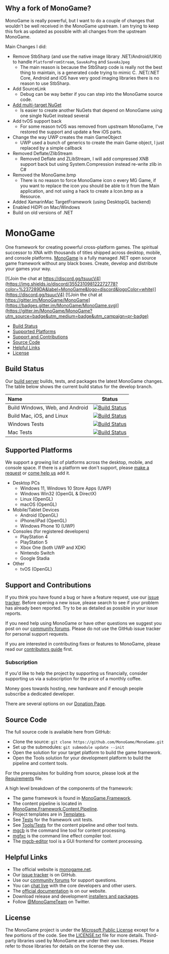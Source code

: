 ﻿## Why a fork of MonoGame?
 
 MonoGame is really powerful, but I want to do a couple of changes that wouldn't be well received in the MonoGame upstream. I am trying to keep this fork as updated as possible with all changes from the upstream MonoGame.

Main Changes I did:
 * Remove StbSharp (and use the native image library .NET/Android/UIKit) to handle `PlatformFromStream`, `SaveAsPng` and `SaveAsJpeg`
      * The main reason is because the StbSharp code is really not the best thing to maintain, is a generated code trying to mimic C. .NET/.NET Core, Android and iOS have very good imaging libraries there is no reason to use StbSharp.
 * Add SourceLink
      * Debug can be way better if you can step into the MonoGame source code.
 * [Add multi-target NuGet](https://www.nuget.org/packages/Codefoco.MonoGame.Framework/)
      * Is easier to create another NuGets that depend on MonoGame using one single NuGet instead several
 * Add tvOS support back
      * For some reason tvOS was removed from upstream MonoGame, I've restored the support and update a few iOS parts.
 * Change the way UWP creates the main GameObject
      * UWP used a bunch of generics to create the main Game object, I just replaced by a simple callback
 * Removed Deflate/ZlibStream
      * Removed Deflate and ZLibStream, I will add compressed XNB support back but using System.Compression instead re-write zlib in C#
 * Removed the MonoGame.bmp
      * There is no reason to force MonoGame icon o every MG Game, if you want to replace the icon you should be able to it from the Main application, and not using a hack to create a Icon.bmp as a Resource.
 * Added XamarinMac TargetFramework (using DesktopGL backend)
 * Enabled HiDPI on Mac/Windows
 * Build on old versions of .NET
 
 # MonoGame

One framework for creating powerful cross-platform games.  The spiritual successor to XNA with thousands of titles shipped across desktop, mobile, and console platforms.  [MonoGame](http://www.monogame.net/) is a fully managed .NET open source game framework without any black boxes.  Create, develop and distribute your games your way.

[![Join the chat at https://discord.gg/tsuucV4](https://img.shields.io/discord/355231098122272778?color=%237289DA&label=MonoGame&logo=discord&logoColor=white)](https://discord.gg/tsuucV4) [![Join the chat at https://gitter.im/MonoGame/MonoGame](https://badges.gitter.im/MonoGame/MonoGame.svg)](https://gitter.im/MonoGame/MonoGame?utm_source=badge&utm_medium=badge&utm_campaign=pr-badge)

 * [Build Status](#build-status)
 * [Supported Platforms](#supported-platforms)
 * [Support and Contributions](#support-and-contributions)
 * [Source Code](#source-code)
 * [Helpful Links](#helpful-links)
 * [License](#license)
 

## Build Status

Our [build server](http://teamcity.monogame.net/?guest=1) builds, tests, and packages the latest MonoGame changes.  The table below shows the current build status for the develop branch.

| Name  | Status |
|:---|--------|
| Build Windows, Web, and Android | [![Build Status](http://teamcity.monogame.net/app/rest/builds/buildType:MonoGame_DevelopWin/statusIcon)](http://teamcity.monogame.net/viewType.html?buildTypeId=MonoGame_DevelopWin&guest=1) |
| Build Mac, iOS, and Linux | [![Build Status](http://teamcity.monogame.net/app/rest/builds/buildType:MonoGame_DevelopMac/statusIcon)](http://teamcity.monogame.net/viewType.html?buildTypeId=MonoGame_DevelopMac&guest=1) |
| Windows Tests | [![Build Status](http://teamcity.monogame.net/app/rest/builds/buildType:MonoGame_TestWindows/statusIcon)](http://teamcity.monogame.net/viewType.html?buildTypeId=MonoGame_TestWindows&guest=1) |
| Mac Tests | [![Build Status](http://teamcity.monogame.net/app/rest/builds/buildType:MonoGame_TestMac/statusIcon)](http://teamcity.monogame.net/viewType.html?buildTypeId=MonoGame_TestMac&guest=1) |


## Supported Platforms

We support a growing list of platforms across the desktop, mobile, and console space.  If there is a platform we don't support, please [make a request](https://github.com/MonoGame/MonoGame/issues) or [come help us](CONTRIBUTING.md) add it.

 * Desktop PCs
   * Windows 11, Windows 10 Store Apps (UWP)
   * Windows Win32 (OpenGL & DirectX)
   * Linux (OpenGL)
   * macOS (OpenGL)
 * Mobile/Tablet Devices
   * Android (OpenGL)
   * iPhone/iPad (OpenGL)
   * Windows Phone 10 (UWP)
 * Consoles (for registered developers)
   * PlayStation 4
   * PlayStation 5
   * Xbox One (both UWP and XDK)
   * Nintendo Switch
   * Google Stadia
 * Other
   * tvOS (OpenGL)


## Support and Contributions

If you think you have found a bug or have a feature request, use our [issue tracker](https://github.com/MonoGame/MonoGame/issues). Before opening a new issue, please search to see if your problem has already been reported.  Try to be as detailed as possible in your issue reports.

If you need help using MonoGame or have other questions we suggest you post on our [community forums](http://community.monogame.net).  Please do not use the GitHub issue tracker for personal support requests.

If you are interested in contributing fixes or features to MonoGame, please read our [contributors guide](CONTRIBUTING.md) first.

### Subscription

If you'd like to help the project by supporting us financially, consider supporting us via a subscription for the price of a monthly coffee.

Money goes towards hosting, new hardware and if enough people subscribe a dedicated developer.

There are several options on our [Donation Page](http://www.monogame.net/donate/).


## Source Code

The full source code is available here from GitHub:

 * Clone the source: `git clone https://github.com/MonoGame/MonoGame.git`
 * Set up the submodules: `git submodule update --init`
 * Open the solution for your target platform to build the game framework.
 * Open the Tools solution for your development platform to build the pipeline and content tools.

For the prerequisites for building from source, please look at the [Requirements](REQUIREMENTS.md) file.

A high level breakdown of the components of the framework:

 * The game framework is found in [MonoGame.Framework](MonoGame.Framework).
 * The content pipeline is located in [MonoGame.Framework.Content.Pipeline](MonoGame.Framework.Content.Pipeline).
 * Project templates are in [Templates](Templates).
 * See [Tests](Tests) for the framework unit tests.
 * See [Tools/Tests](Tools/MonoGame.Tools.Tests) for the content pipeline and other tool tests.
 * [mgcb](Tools/MonoGame.Content.Builder) is the command line tool for content processing.
 * [mgfxc](Tools/MonoGame.Effect.Compiler) is the command line effect compiler tool.
 * The [mgcb-editor](Tools/MonoGame.Content.Builder.Editor) tool is a GUI frontend for content processing.


## Helpful Links

 * The official website is [monogame.net](http://www.monogame.net).
 * Our [issue tracker](https://github.com/MonoGame/MonoGame/issues) is on GitHub.
 * Use our [community forums](http://community.monogame.net/) for support questions.
 * You can [chat live](https://gitter.im/mono/MonoGame?utm_source=badge&utm_medium=badge&utm_campaign=pr-badge&utm_content=badge) with the core developers and other users.
 * The [official documentation](http://www.monogame.net/documentation/) is on our website.
 * Download release and development [installers and packages](http://www.monogame.net/downloads/).
 * Follow [@MonoGameTeam](https://twitter.com/monogameteam) on Twitter.

## License

The MonoGame project is under the [Microsoft Public License](https://opensource.org/licenses/MS-PL) except for a few portions of the code.  See the [LICENSE.txt](LICENSE.txt) file for more details.  Third-party libraries used by MonoGame are under their own licenses.  Please refer to those libraries for details on the license they use.
